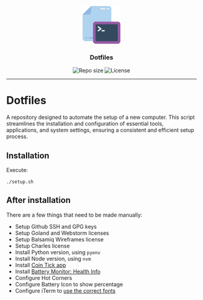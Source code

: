 <p align="center">
  <img src="media/dotfiles-logo.png" width="100" alt="Repository logo" />
</p>
<h3 align="center">Dotfiles</h3>
<p align="center">
    <img src="https://img.shields.io/github/repo-size/lhbelfanti/dotfiles?label=Repo%20size" alt="Repo size" />
    <img src="https://img.shields.io/github/license/lhbelfanti/dotfiles?label=License" alt="License" />
</p>

---

# Dotfiles

A repository designed to automate the setup of a new computer. This script streamlines the installation and configuration of essential tools, applications, and system settings, ensuring a consistent and efficient setup process.

## Installation

Execute: 
```
./setup.sh
```

## After installation

There are a few things that need to be made manually:
- Setup Github SSH and GPG keys
- Setup Goland and Webstorm licenses
- Setup Balsamiq Wireframes license
- Setup Charles license
- Install Python version, using `pyenv`
- Install Node version, using `nvm`
- Install [Coin Tick app](apps/CoinTick.app.zip)
- Install [Battery Monitor: Health Info](https://apps.apple.com/us/app/battery-monitor-health-info/id836505650?mt=12)
- Configure Hot Corners
- Configure Battery Icon to show percentage
- Configure iTerm to [use the correct fonts](https://github.com/romkatv/powerlevel10k?tab=readme-ov-file#manual-font-installation)
